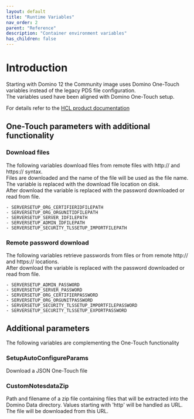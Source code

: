 ```yaml
---
layout: default
title: "Runtime Variables"
nav_order: 2
parent: "Reference"
description: "Container environment variables"
has_children: false
---
```


# Introduction

Starting with Domino 12 the Community image uses Domino One-Touch variables instead of the legacy PDS file configuration.  
The variables used have been aligned with Domino One-Touch setup.

For details refer to the [HCL product documentation](https://help.hcltechsw.com/domino/12.0.0/admin/inst_onetouch.html)


## One-Touch parameters with additional functionality

### Download files

The following variables download files from remote files with http:// and https:// syntax.  
Files are downloaded and the name of the file will be used as the file name.  
The variable is replaced with the download file location on disk.  
After download the variable is replaced with the password downloaded or read from file.

```
- SERVERSETUP_ORG_CERTIFIERIDFILEPATH
- SERVERSETUP_ORG_ORGUNITIDFILEPATH
- SERVERSETUP_SERVER_IDFILEPATH
- SERVERSETUP_ADMIN_IDFILEPATH
- SERVERSETUP_SECURITY_TLSSETUP_IMPORTFILEPATH
```

### Remote password download

The following variables retrieve passwords from files or from remote http:// and https:// locations.  
After download the variable is replaced with the password downloaded or read from file.

```
- SERVERSETUP_ADMIN_PASSWORD
- SERVERSETUP_SERVER_PASSWORD
- SERVERSETUP_ORG_CERTIFIERPASSWORD
- SERVERSETUP_ORG_ORGUNITPASSWORD
- SERVERSETUP_SECURITY_TLSSETUP_IMPORTFILEPASSWORD
- SERVERSETUP_SECURITY_TLSSETUP_EXPORTPASSWORD
```

## Additional parameters

The following variables are complementing the One-Touch functionality

### SetupAutoConfigureParams

Download a JSON One-Touch file

### CustomNotesdataZip

Path and filename of a zip file containing files that will be extracted into the Domino Data directory.
Values starting with 'http' will be handled as URL. The file will be downloaded from this URL.

